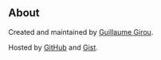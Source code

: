 About
-----

Created and maintained by [Guillaume Girou](https://plus.google.com/+GuillaumeGirou).

Hosted by [GitHub](https://github.com) and [Gist](https://gist.github.com).